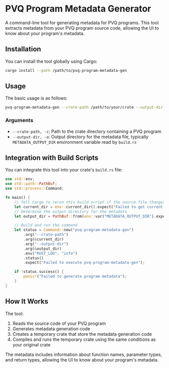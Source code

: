 # PVQ Program Metadata Generator

A command-line tool for generating metadata for PVQ programs. This tool extracts metadata from your PVQ program source code, allowing the UI to know about your program's metadata.

## Installation

You can install the tool globally using Cargo:

```bash
cargo install --path /path/to/pvq-program-metadata-gen
```

## Usage

The basic usage is as follows:

```bash
pvq-program-metadata-gen --crate-path /path/to/your/crate --output-dir /path/to/output/dir
```

### Arguments

- `--crate-path, -c`: Path to the crate directory containing a PVQ program
- `--output-dir, -o`: Output directory for the metadata file, typically `METADATA_OUTPUT_DIR` environment variable read by `build.rs`

## Integration with Build Scripts

You can integrate this tool into your crate's `build.rs` file:

```rust
use std::env;
use std::path::PathBuf;
use std::process::Command;

fn main() {
    // Tell Cargo to rerun this build script if the source file changes
    let current_dir = env::current_dir().expect("Failed to get current directory");
    // Determine the output directory for the metadata
    let output_dir = PathBuf::from(env::var("METADATA_OUTPUT_DIR").expect("METADATA_OUTPUT_DIR is not set"));

    // Build and run the command
    let status = Command::new("pvq-program-metadata-gen")
        .arg("--crate-path")
        .arg(&current_dir)
        .arg("--output-dir")
        .arg(&output_dir)
        .env("RUST_LOG", "info")
        .status()
        .expect("Failed to execute pvq-program-metadata-gen");

    if !status.success() {
        panic!("Failed to generate program metadata");
    }
}

```

## How It Works

The tool:

1. Reads the source code of your PVQ program
2. Generates metadata generation code
3. Creates a temporary crate that store the metadata generation code
4. Compiles and runs the temporary crate using the same conditions as your original crate

The metadata includes information about function names, parameter types, and return types, allowing the UI to know about your program's metadata.
